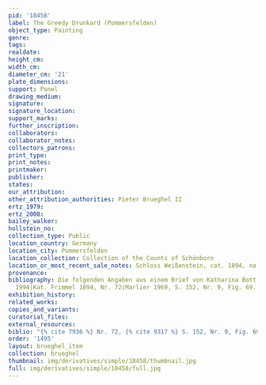 ```yaml
---
pid: '18458'
label: The Greedy Drunkard (Pommersfelden)
object_type: Painting
genre: 
tags: 
realdate: 
height_cm: 
width_cm: 
diameter_cm: '21'
plate_dimensions: 
support: Panel
drawing_medium: 
signature: 
signature_location: 
support_marks: 
further_inscription: 
collaborators: 
collaborator_notes: 
collectors_patrons: 
print_type: 
print_notes: 
printmaker: 
publisher: 
states: 
our_attribution: 
other_attribution_authorities: Pieter Brueghel II
ertz_1979: 
ertz_2008: 
bailey_walker: 
hollstein_no: 
collection_type: Public
location_country: Germany
location_city: Pommersfelden
location_collection: Collection of the Counts of Schönborn
location_or_most_recent_sale_notes: Schloss Weißenstein, cat. 1894, no. 72e
provenance: 
bibliography: Die folgenden Angaben aus einem Brief von Katharina Bott vom 23. 2.
  1994|Kat. Frimmel 1894, Nr. 72|Marlier 1969, S. 152, Nr. 9, Fig. 69.
exhibition_history: 
related_works: 
copies_and_variants: 
curatorial_files: 
external_resources: 
biblio: "{% cite 7936 %} Nr. 72, {% cite 9317 %} S. 152, Nr. 9, Fig. 69."
order: '1495'
layout: brueghel_item
collection: brueghel
thumbnail: img/derivatives/simple/18458/thumbnail.jpg
full: img/derivatives/simple/18458/full.jpg
---
```

